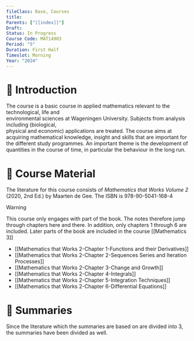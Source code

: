 ```yaml
---
fileClass: Base, Courses
title: 
Parents: ["[[index]]"]
Draft: 
Status: In Progress
Course Code: MAT14903
Period: "5"
Duration: First Half
Timeslot: Morning
Year: "2024"
---
```


# 🔎 Introduction
The course is a basic course in applied mathematics relevant to the technological, life and  
environmental sciences at Wageningen University. Subjects from analysis including (biological,  
physical and economic) applications are treated. The course aims at acquiring mathematical knowledge, insight and skills that are important for the different study programmes. An important theme is the development of quantities in the course of time, in particular the behaviour in the long run.

# 📖 Course Material
The literature for this course consists of *Mathematics that Works Volume 2* (2020, 2nd Ed.) by Maarten de Gee. The ISBN is 978-90-5041-168-4

>[!Warning]
>This course only engages with part of the book. The notes therefore jump through chapters here and there. In addition, only chapters 1 through 6 are included. Later parts of the book are included in the course [[Mathematics 3]]

- [[Mathematics that Works 2-Chapter 1-Functions and their Derivatives]]
- [[Mathematics that Works 2-Chapter 2-Sequences Series and Iteration Processes]]
- [[Mathematics that Works 2-Chapter 3-Change and Growth]]
- [[Mathematics that Works 2-Chapter 4-Integrals]]
- [[Mathematics that Works 2-Chapter 5-Integration Techniques]]
- [[Mathematics that Works 2-Chapter 6-Differential Equations]]

# 🔗 Summaries
Since the literature which the summaries are based on are divided into 3, the summaries have been divided as well.